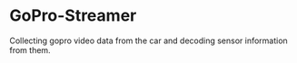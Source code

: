 # GoPro-Streamer
Collecting gopro video data from the car and decoding sensor information from them.
